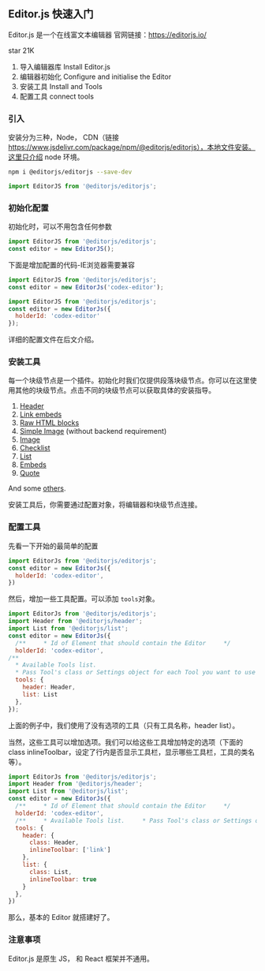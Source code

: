 ## Editor.js 快速入门

Editor.js 是一个在线富文本编辑器 官网链接：https://editorjs.io/

star 21K

1. 导入编辑器库 Install Editor.js 
2. 编辑器初始化 Configure and initialise the Editor
3. 安装工具 Install and Tools 
4. 配置工具 connect tools

### 引入

安装分为三种，Node， CDN（链接 https://www.jsdelivr.com/package/npm/@editorjs/editorjs），本地文件安装。这里只介绍 node 环境。

~~~bash
npm i @editorjs/editorjs --save-dev
~~~

~~~js
import EditorJS from '@editorjs/editorjs';
~~~

### 初始化配置

初始化时，可以不用包含任何参数

~~~js
import EditorJS from '@editorjs/editorjs';
const editor = new EditorJS();
~~~

下面是增加配置的代码-IE浏览器需要兼容

~~~js
import EditorJS from '@editorjs/editorjs';
const editor = new EditorJs('codex-editor');
~~~

~~~js
import EditorJS from '@editorjs/editorjs';   
const editor = new EditorJs({   
  holderId: 'codex-editor' 
});
~~~

详细的配置文件在后文介绍。

### 安装工具

每一个块级节点是一个插件。初始化时我们仅提供段落块级节点。你可以在这里使用其他的块级节点。点击不同的块级节点可以获取具体的安装指导。

1. [Header](https://github.com/editor-js/header)
2. [Link embeds](https://github.com/editor-js/link)
3. [Raw HTML blocks](https://github.com/editor-js/raw)
4. [Simple Image](https://github.com/editor-js/simple-image) (without backend requirement)
5. [Image](https://github.com/editor-js/image)
6. [Checklist](https://github.com/editor-js/checklist)
7. [List](https://github.com/editor-js/list)
8. [Embeds](https://github.com/editor-js/embed)
9. [Quote](https://github.com/editor-js/quote)

And some [others](https://github.com/editor-js).

安装工具后，你需要通过配置对象，将编辑器和块级节点连接。

### 配置工具

先看一下开始的最简单的配置
~~~js
import EditorJs from '@editorjs/editorjs';   
const editor = new EditorJs({    
  holderId: 'codex-editor',  
})
~~~

然后，增加一些工具配置。可以添加 `tools`对象。

~~~js
import EditorJs from '@editorjs/editorjs';  
import Header from '@editorjs/header';  
import List from '@editorjs/list';   
const editor = new EditorJs({    
  /**     * Id of Element that should contain the Editor     */    
  holderId: 'codex-editor',       
/**     
  * Available Tools list.     
  * Pass Tool's class or Settings object for each Tool you want to use     */
  tools: {
    header: Header,
    list: List
  },  
});
~~~

上面的例子中，我们使用了没有选项的工具（只有工具名称，header list）。



当然，这些工具可以增加选项。我们可以给这些工具增加特定的选项（下面的class inlineToolbar，设定了行内是否显示工具栏，显示哪些工具栏，工具的类名等）。

~~~js
import EditorJs from '@editorjs/editorjs';  
import Header from '@editorjs/header';  
import List from '@editorjs/list';   
const editor = new EditorJs({    
  /**     * Id of Element that should contain the Editor     */    
  holderId: 'codex-editor',     
  /**     * Available Tools list.     * Pass Tool's class or Settings object for each Tool you want to use     */    
  tools: {      
    header: {       
      class: Header,        
      inlineToolbar: ['link']      
    },      
    list: {        
      class: List,        
      inlineToolbar: true      
    }    
  },  
})
~~~

那么，基本的 Editor 就搭建好了。

### 注意事项

Editor.js 是原生 JS， 和 React 框架并不通用。
